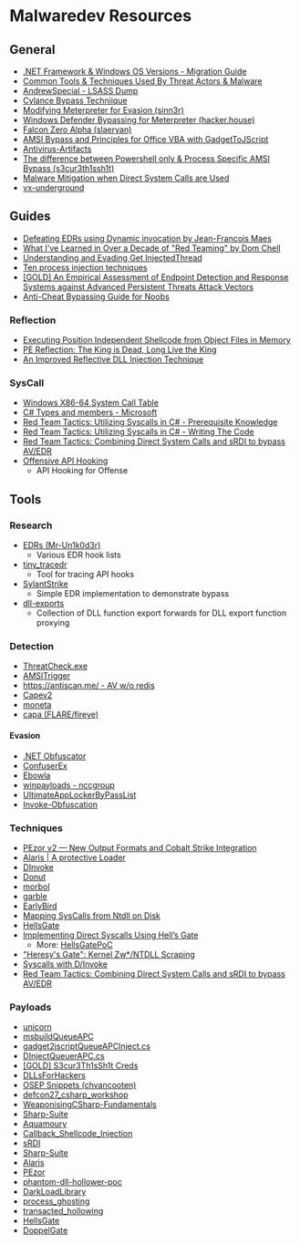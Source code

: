# Malwaredev Resources

## General
* [.NET Framework & Windows OS Versions - Migration Guide](https://docs.microsoft.com/en-us/dotnet/framework/migration-guide/versions-and-dependencies)
* [Common Tools & Techniques Used By Threat Actors & Malware](https://nasbench.medium.com/common-tools-techniques-used-by-threat-actors-and-malware-part-i-deb05b664879)
* [AndrewSpecial - LSASS Dump](https://github.com/hoangprod/AndrewSpecial/tree/master)
* [Cylance Bypass Techniique](https://www.dru1d.ninja/2018/11/02/Cylance-Bypass/)
* [Modifying Meterpreter for Evasion (sinn3r)](https://github.com/atxsinn3r/atxsinn3r.github.io/blob/master/writeups/modifying_meterpreter_for_evasion.pdf)
* [Windows Defender Bypassing for Meterpreter (hacker.house)](https://hacker.house/lab/windows-defender-bypassing-for-meterpreter/)
* [Falcon Zero Alpha (slaeryan)](https://slaeryan.github.io/posts/falcon-zero-alpha.html)
* [AMSI Bypass and Principles for Office VBA with GadgetToJScript](https://www.shutingrz.com/post/explore-dotnet-serialize-g2js/)
* [Antivirus-Artifacts](https://github.com/D3VI5H4/Antivirus-Artifacts)
* [The difference between Powershell only & Process Specific AMSI Bypass (s3cur3th1ssh1t)](https://s3cur3th1ssh1t.github.io/Powershell-and-the-.NET-AMSI-Interface/)
* [Malware Mitigation when Direct System Calls are Used](https://www.cyberbit.com/blog/endpoint-security/malware-mitigation-when-direct-system-calls-are-used/)
* [vx-underground](https://vx-underground.org/)

## Guides
* [Defeating EDRs using Dynamic invocation by Jean-Francois Maes](https://www.youtube.com/watch?v=LXfhyTpQ7TM)
* [What I've Learned in Over a Decade of "Red Teaming" by Dom Chell](https://medium.com/@dmchell/what-ive-learned-in-over-a-decade-of-red-teaming-5c0b685c67a2)
* [Understanding and Evading Get InjectedThread](https://blog.xpnsec.com/undersanding-and-evading-get-injectedthread/)
* [Ten process injection techniques](https://www.elastic.co/blog/ten-process-injection-techniques-technical-survey-common-and-trending-process)
* [[GOLD] An Empirical Assessment of Endpoint Detection and Response Systems against Advanced Persistent Threats Attack Vectors](https://www.mdpi.com/2624-800X/1/3/21)
* [Anti-Cheat Bypassing Guide for Noobs](https://guidedhacking.com/threads/how-to-bypass-anticheat-start-here-beginners-guide.9882/)

### Reflection
* [Executing Position Independent Shellcode from Object Files in Memory](https://bruteratel.com/research/feature-update/2021/01/30/OBJEXEC/)
* [PE Reflection: The King is Dead, Long Live the King](https://bruteratel.com/research/feature-update/2021/06/01/PE-Reflection-Long-Live-The-King/)
* [An Improved Reflective DLL Injection Technique](https://disman.tl/2015/01/30/an-improved-reflective-dll-injection-technique.html)

### SysCall
* [Windows X86-64 System Call Table ](https://j00ru.vexillium.org/syscalls/nt/64/)
* [C# Types and members - Microsoft](https://docs.microsoft.com/en-us/dotnet/csharp/tour-of-csharp/types)
* [Red Team Tactics: Utilizing Syscalls in C# - Prerequisite Knowledge](https://jhalon.github.io/utilizing-syscalls-in-csharp-1/)
* [Red Team Tactics: Utilizing Syscalls in C# - Writing The Code](https://jhalon.github.io/utilizing-syscalls-in-csharp-2/)
* [Red Team Tactics: Combining Direct System Calls and sRDI to bypass AV/EDR](https://outflank.nl/blog/2019/06/19/red-team-tactics-combining-direct-system-calls-and-srdi-to-bypass-av-edr/)
* [Offensive API Hooking](https://ilankalendarov.github.io/posts/offensive-hooking/)
    * API Hooking for Offense
    
## Tools

### Research
* [EDRs (Mr-Un1k0d3r)](https://github.com/Mr-Un1k0d3r/EDRs)
    * Various EDR hook lists
* [tiny_tracedr](https://github.com/hasherezade/tiny_tracer)
    * Tool for tracing API hooks
* [SylantStrike](https://github.com/CCob/SylantStrike)
    * Simple EDR implementation to demonstrate bypass
* [dll-exports](https://github.com/magnusstubman/dll-exports)
    * Collection of DLL function export forwards for DLL export function proxying

### Detection
* [ThreatCheck.exe](https://github.com/rasta-mouse/ThreatCheck)
* [AMSITrigger](https://github.com/RythmStick/AMSITrigger)
* [https://antiscan.me/ - AV w/o redis](https://antiscan.me/)
* [Capev2](https://github.com/kevoreilly/CAPEv2)
* [moneta](https://github.com/forrest-orr/moneta)
* [capa (FLARE/fireye)](https://github.com/fireeye/capa)

#### Evasion
* [.NET Obfuscator](https://github.com/NotPrab/.NET-Obfuscator)
* [ConfuserEx](https://github.com/mkaring/ConfuserEx)
* [Ebowla](https://github.com/Genetic-Malware/Ebowla)
* [winpayloads - nccgroup](https://github.com/nccgroup/Winpayloads)
* [UltimateAppLockerByPassList](https://github.com/api0cradle/UltimateAppLockerByPassList)
* [Invoke-Obfuscation](https://github.com/danielbohannon/Invoke-Obfuscation)

### Techniques
* [PEzor v2 — New Output Formats and Cobalt Strike Integration](https://iwantmore.pizza/posts/PEzor2.html)
* [Alaris | A protective Loader](https://sevrosecurity.com/2020/10/14/alaris-a-protective-loader/)
* [DInvoke](https://github.com/TheWover/DInvoke)
* [Donut](https://github.com/TheWover/donut)
* [morbol](https://github.com/xct/morbol)
* [garble](https://github.com/burrowers/garble)
* [EarlyBird](https://www.ired.team/offensive-security/code-injection-process-injection/early-bird-apc-queue-code-injection)
* [Mapping SysCalls from Ntdll on Disk](https://www.ired.team/offensive-security/defense-evasion/retrieving-ntdll-syscall-stubs-at-run-time)
* [HellsGate](https://vxug.fakedoma.in/papers/VXUG/Exclusive/HellsGate.pdf)
* [Implementing Direct Syscalls Using Hell’s Gate](https://teamhydra.blog/2020/09/18/implementing-direct-syscalls-using-hells-gate/)
    * More: [HellsGatePoC](https://github.com/N4kedTurtle/HellsGatePoC)
* ["Heresy's Gate": Kernel Zw*/NTDLL Scraping](https://zerosum0x0.blogspot.com/2020/06/heresys-gate-kernel-zwntdll-scraping.html)
* [Syscalls with D/Invoke](https://offensivedefence.co.uk/posts/dinvoke-syscalls/)
* [Red Team Tactics: Combining Direct System Calls and sRDI to bypass AV/EDR](https://outflank.nl/blog/2019/06/19/red-team-tactics-combining-direct-system-calls-and-srdi-to-bypass-av-edr/)

### Payloads
* [unicorn](https://github.com/trustedsec/unicorn)
* [msbuildQueueAPC](https://gist.github.com/vector-sec/1f543c30d0bbc691a6f50a1cc549cef1)
* [gadget2jscriptQueueAPCInject.cs](https://gist.github.com/rvrsh3ll/ece9cb8160b161c908b53f4a52511517)
* [DInjectQueuerAPC.cs](https://gist.github.com/rvrsh3ll/283c09269a99b5e47e7799b1628ef9eb)
* [[GOLD] S3cur3Th1sSh1t Creds](https://github.com/S3cur3Th1sSh1t/Creds)
* [DLLsForHackers](https://github.com/Mr-Un1k0d3r/DLLsForHackers)
* [OSEP Snippets (chvancooten)](https://github.com/chvancooten/OSEP-Code-Snippets)
* [defcon27_csharp_workshop](https://github.com/mvelazc0/defcon27_csharp_workshop)
* [WeaponisingCSharp-Fundamentals](https://github.com/fozavci/WeaponisingCSharp-Fundamentals)
* [Sharp-Suite](https://github.com/FuzzySecurity/Sharp-Suite)
* [Aquamoury](https://github.com/slaeryan/AQUARMOURY)
* [Callback_Shellcode_Injection](https://github.com/ChaitanyaHaritash/Callback_Shellcode_Injection)
* [sRDI](https://github.com/monoxgas/sRDI)
* [Sharp-Suite](https://github.com/FuzzySecurity/Sharp-Suite)
* [Alaris](https://github.com/cribdragg3r/Alaris)
* [PEzor](https://github.com/phra/PEzor)
* [phantom-dll-hollower-poc](https://github.com/forrest-orr/phantom-dll-hollower-poc)
* [DarkLoadLibrary](https://github.com/bats3c/DarkLoadLibrary)
* [process_ghosting](https://github.com/hasherezade/process_ghosting)
* [transacted_hollowing](https://github.com/hasherezade/transacted_hollowing)
* [HellsGate](https://github.com/am0nsec/HellsGate)
* [DoppelGate](https://github.com/asaurusrex/DoppelGate)